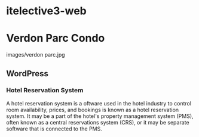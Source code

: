 # itelective3-web

# Verdon Parc Condo
images/verdon parc.jpg
## WordPress
### Hotel Reservation System
A hotel reservation system is a oftware used in the hotel industry to control room availability, prices, and bookings is known as a hotel reservation system. It may be a part of the hotel's property management system (PMS), often known as a central reservations system (CRS), or it may be separate software that is connected to the PMS.


